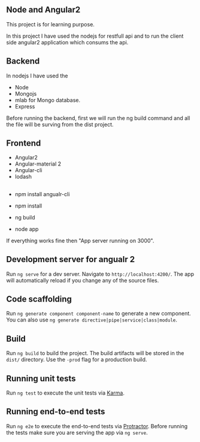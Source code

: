 ## Node and Angular2
This project is for learning purpose. 

In this project I have used the nodejs for restfull api and to run the client side angular2 application which consums the api. 

## Backend 
In nodejs I have used the 
 - Node
 - Mongojs 
 - mlab for Mongo database.
 - Express 

Before running the backend, first we will run the ng build command and all the file will be surving from the dist project. 




## Frontend
- Angular2
- Angular-material 2
- Angular-cli 
- lodash



## ###########
- npm install angualr-cli
- npm install 

- ng build

- node app 

If everything works fine then "App server running on 3000". 

## ###########









## ##################

## Development server for angualr 2

Run `ng serve` for a dev server. Navigate to `http://localhost:4200/`. The app will automatically reload if you change any of the source files.

## Code scaffolding

Run `ng generate component component-name` to generate a new component. You can also use `ng generate directive|pipe|service|class|module`.

## Build

Run `ng build` to build the project. The build artifacts will be stored in the `dist/` directory. Use the `-prod` flag for a production build.

## Running unit tests

Run `ng test` to execute the unit tests via [Karma](https://karma-runner.github.io).

## Running end-to-end tests

Run `ng e2e` to execute the end-to-end tests via [Protractor](http://www.protractortest.org/).
Before running the tests make sure you are serving the app via `ng serve`.


